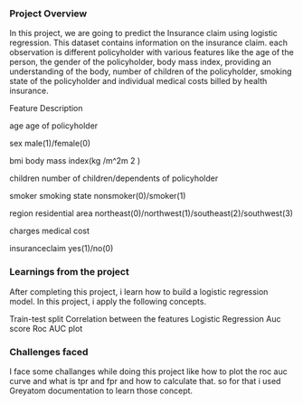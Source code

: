 ### Project Overview

  In this project,  we  are going to predict the Insurance claim using logistic regression. This dataset contains information on the insurance claim. each observation is different policyholder with various features like the age of the person, the gender of the policyholder, body mass index, providing an understanding of the body, number of children of the policyholder, smoking state of the policyholder and individual medical costs billed by health insurance.

Feature	                     Description

age	                         age of policyholder

sex	                         male(1)/female(0)

bmi	                         body mass index(kg /m^2m 2 )

children	                 number of children/dependents of policyholder

smoker	                  smoking state nonsmoker(0)/smoker(1)

region	                 residential area northeast(0)/northwest(1)/southeast(2)/southwest(3)

charges	                 medical cost

insuranceclaim	 yes(1)/no(0)







### Learnings from the project

 After completing this project, i learn  how to build a logistic regression model. In this project, i apply the following concepts.

Train-test split
Correlation between the features
Logistic Regression
Auc score
Roc AUC plot


### Challenges faced

 I face some challanges while doing this project like how to plot the roc auc curve and what is tpr and fpr and how to calculate that.
so for that i used Greyatom documentation to learn those concept.


